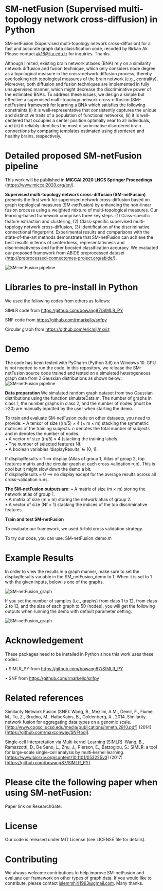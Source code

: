 # SM-netFusion (Supervised multi-topology network cross-diffusion) in Python
SM-netFusion (Supervised multi-topology network cross-diffusion) for a fast and accurate graph data classification code, recoded by Birkan Ak. Please contact ak16@itu.edu.tr for inquiries. Thanks.

Although limited, existing brain network atlases (BNA) rely on a similarity network diffusion and fusion technique, which only considers node degree as a topological measure in the cross-network diffusion process, thereby overlooking rich topological measures of the brain network (e.g., centrality). Moreover, both diffusion and fusion techniques are implemented in fully unsupervised manner, which might decrease the discriminative power of the estimated BNAs. To address these issues, we design a simple but effective  a supervised multi-topology network cross-diffusion (SM-netFusion) framework for learning a BNA which satisfies the following constraints:(i) it is well-representative that consistently captures the unique and distinctive traits of a population of functional networks, (ii) it is well-centered that occupies a center position optimally near to all individuals, and (iii) it reliably identifies the most discriminative disordered brain connections by comparing templates estimated using disordered and healthy brains, respectively.



# Detailed proposed SM-netFusion pipeline

This work will be published in **MICCAI 2020 LNCS Springer Proceedings** (https://www.miccai2020.org/en/).

**Supervised multi-topology network cross-diffusion (SM-netFusion)** presents the first work for supervised network cross-diffusion based on graph topological measures (SM-netFusion) by enhancing the non-linear fusion process using a weighted mixture of multi-topological measures.  Our learning-based framework comprises three key steps. (1) Class-speciﬁc feature extraction and clustering, (2) Class-speciﬁc supervised multi-topology network cross-diffusion, (3) Identification of the discriminative connectional fingerprint. Experimental results and comparisons with the state-of-the-art methods demonstrate that SM-netFusion can achieve the best results in terms of centerdness, representativness and discriminativness and further boosted classification accuracy. We evaluated our proposed framework from ABIDE preprocessed dataset (http://preprocessed-connectomes-project.org/abide/).

![SM-netFusion pipeline](http://basira-lab.com/SM_netFusion/pipeline)

# Libraries to pre-install in Python

We used the following codes from others as follows:

SIMLR code from https://github.com/bowang87/SIMLR_PY 

SNF code from https://github.com/rmarkello/snfpy

Circular graph from https://github.com/ericmjl/nxviz

# Demo
The code has been tested with PyCharm (Python 3.6) on Windows 10. GPU is not needed to run the code.
In this repository, we release the SM-netFusion source code trained and tested on a simulated heterogeneous graph data from 2 Gaussian distributions as shown below:
![SM-netFusion pipeline](http://basira-lab.com/Distribution/) 

**Data preparation**
We simulated random graph dataset from two Gaussian distributions using the function simulateData.m. The number of graphs in class 1, the number graphs in class 2, and the number of nodes (must be >20) are manually inputted by the user when starting the demo.

To train and evaluate SM-netFusion code on other datasets, you need to provide:
• A tensor of size (((n/5) × 4 )× m × m) stacking the symmetric matrices of the training subjects. n denotes the total number of subjects and m denotes the number of nodes.<br/>
• A vector of size ((n/5) × 4 )stacking the training labels.<br/>
• The number of selected features Nf.<br/>
• A boolean variables ‘displayResults’ ∈ [0, 1].<br/>

If displayResults = 1 ==> display (Atlas of group 1, Atlas of group 2, top features matrix and the circular graph at each cross-validation run). This is cool but it might slow down the demo a bit. <br/>
If displayResults = 0 ==> no display except for the average results across all cross-validation runs.

**The SM-netFusion outputs are:**
• A matrix of size (m × m) storing the network atlas of group 1.<br/>
• A matrix of size (m × m) storing the network atlas of group 2.<br/>
• A vector of size (Nf × 1) stacking the indices of the top discriminative features.<br/>

**Train and test SM-netFusion**

To evaluate our framework, we used 5-fold cross validation strategy.

To try our code, you can use: SM-netFusion_demo.m

# Example Results
In order to view the results in a graph manner, make sure to set the displayResults variable in the SM_netFusion_demo to 1. When it is set to 1 with the given inputs, below is one of the graphs.

![SM-netFusion_graph](https://github.com/basiralab/SM-netFusion_PY/grpahs)

If you set the number of samples (i.e., graphs) from class 1 to 12, from class 2 to 13, and the size of each graph to 50 (nodes), you will get the following outputs when running the demo with default parameter setting:

![SM-netFusion_graph](https://github.com/basiralab/SM-netFusion_PY/Outputs)


# Acknowledgement

These packages need to be installed in Python since this work uses these codes:

• SIMLR_PY from https://github.com/bowang87/SIMLR_PY

• SNF from https://github.com/rmarkello/snfpy

# Related references

Similarity Network Fusion (SNF): Wang, B., Mezlini, A.M., Demir, F., Fiume, M., Tu, Z., Brudno, M., HaibeKains, B., Goldenberg, A., 2014. Similarity network fusion for aggregating data types on a genomic scale. [http://www.cogsci.ucsd.edu/media/publications/nmeth.2810.pdf] (2014) [https://github.com/maxconway/SNFtool].

Single‐cell Interpretation via Multi‐kernel Learning (SIMLR): Wang, B., Ramazzotti, D., De Sano, L., Zhu, J., Pierson, E., Batzoglou, S.: SIMLR: a tool for large-scale single-cell analysis by multi-kernel learning. [https://www.biorxiv.org/content/10.1101/052225v3] (2017) [https://github.com/bowang87/SIMLR_PY].


# Please cite the following paper when using SM-netFusion:


Paper link on ResearchGate:

# License
Our code is released under MIT License (see LICENSE file for details).

# Contributing
We always welcome contributions to help improve SM-netFusion and evaluate our framework on other types of graph data. If you would like to contribute, please contact islemmhiri1993@gmail.com. Many thanks.





